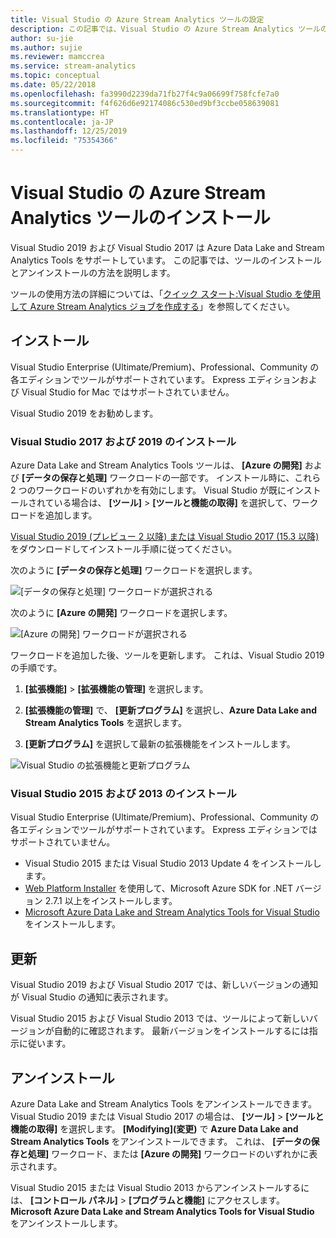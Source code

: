 ```yaml
---
title: Visual Studio の Azure Stream Analytics ツールの設定
description: この記事では、Visual Studio の Azure Stream Analytics ツールのインストールの要件と設定方法について説明します。
author: su-jie
ms.author: sujie
ms.reviewer: mamccrea
ms.service: stream-analytics
ms.topic: conceptual
ms.date: 05/22/2018
ms.openlocfilehash: fa3990d2239da71fb27f4c9a06699f758fcfe7a0
ms.sourcegitcommit: f4f626d6e92174086c530ed9bf3ccbe058639081
ms.translationtype: HT
ms.contentlocale: ja-JP
ms.lasthandoff: 12/25/2019
ms.locfileid: "75354366"
---
```

# <a name="install-azure-stream-analytics-tools-for-visual-studio"></a>Visual Studio の Azure Stream Analytics ツールのインストール

Visual Studio 2019 および Visual Studio 2017 は Azure Data Lake and Stream Analytics Tools をサポートしています。 この記事では、ツールのインストールとアンインストールの方法を説明します。

ツールの使用方法の詳細については、「[クイック スタート:Visual Studio を使用して Azure Stream Analytics ジョブを作成する](stream-analytics-quick-create-vs.md)」を参照してください。

## <a name="install"></a>インストール

Visual Studio Enterprise (Ultimate/Premium)、Professional、Community の各エディションでツールがサポートされています。 Express エディションおよび Visual Studio for Mac ではサポートされていません。

Visual Studio 2019 をお勧めします。

### Visual Studio 2017 および 2019 のインストール<a name="recommended-visual-studio-2019-and-2017"></a>

Azure Data Lake and Stream Analytics Tools ツールは、 **[Azure の開発]** および **[データの保存と処理]** ワークロードの一部です。 インストール時に、これら 2 つのワークロードのいずれかを有効にします。 Visual Studio が既にインストールされている場合は、 **[ツール]**  >  **[ツールと機能の取得]** を選択して、ワークロードを追加します。

[Visual Studio 2019 (プレビュー 2 以降) または Visual Studio 2017 (15.3 以降)](https://www.visualstudio.com/) をダウンロードしてインストール手順に従ってください。

次のように **[データの保存と処理]** ワークロードを選択します。

![[データの保存と処理] ワークロードが選択される](./media/stream-analytics-tools-for-visual-studio-install/stream-analytics-tools-for-vs-2019-install-01.png)

次のように **[Azure の開発]** ワークロードを選択します。

![[Azure の開発] ワークロードが選択される](./media/stream-analytics-tools-for-visual-studio-install/stream-analytics-tools-for-vs-2019-install-02.png)

ワークロードを追加した後、ツールを更新します。 これは、Visual Studio 2019 の手順です。

1. **[拡張機能]**  >  **[拡張機能の管理]** を選択します。

1. **[拡張機能の管理]** で、 **[更新プログラム]** を選択し、**Azure Data Lake and Stream Analytics Tools** を選択します。

1. **[更新プログラム]** を選択して最新の拡張機能をインストールします。

![Visual Studio の拡張機能と更新プログラム](./media/stream-analytics-tools-for-visual-studio-install/stream-analytics-tools-vs2019-extensions-updates.png)

### Visual Studio 2015 および 2013 のインストール<a name="visual-studio-2015-2013"></a>

Visual Studio Enterprise (Ultimate/Premium)、Professional、Community の各エディションでツールがサポートされています。 Express エディションではサポートされていません。

* Visual Studio 2015 または Visual Studio 2013 Update 4 をインストールします。
* [Web Platform Installer](https://www.microsoft.com/web/downloads/platform.aspx) を使用して、Microsoft Azure SDK for .NET バージョン 2.7.1 以上をインストールします。
* [Microsoft Azure Data Lake and Stream Analytics Tools for Visual Studio](https://www.microsoft.com/en-us/download/details.aspx?id=49504) をインストールします。

## 更新<a name="visual-studio-2019-and-2017"></a><a name="visual-studio-2015-and-2013"></a>

Visual Studio 2019 および Visual Studio 2017 では、新しいバージョンの通知が Visual Studio の通知に表示されます。

Visual Studio 2015 および Visual Studio 2013 では、ツールによって新しいバージョンが自動的に確認されます。 最新バージョンをインストールするには指示に従います。

## <a name="uninstall"></a>アンインストール

Azure Data Lake and Stream Analytics Tools をアンインストールできます。 Visual Studio 2019 または Visual Studio 2017 の場合は、 **[ツール]**  >  **[ツールと機能の取得]** を選択します。 **[Modifying]\(変更\)** で **Azure Data Lake and Stream Analytics Tools** をアンインストールできます。 これは、 **[データの保存と処理]** ワークロード、または **[Azure の開発]** ワークロードのいずれかに表示されます。

Visual Studio 2015 または Visual Studio 2013 からアンインストールするには、 **[コントロール パネル]**  >  **[プログラムと機能]** にアクセスします。 **Microsoft Azure Data Lake and Stream Analytics Tools for Visual Studio** をアンインストールします。
